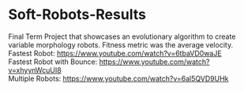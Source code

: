# Soft-Robots-Results
Final Term Project that showcases an evolutionary algorithm to create variable morphology robots. Fitness metric was the average velocity. <br />
Fastest Robot: https://www.youtube.com/watch?v=6tbaVD0waJE <br />
Fastest Robot with Bounce: https://www.youtube.com/watch?v=xhyynWcuUI8 <br /> 
Multiple Robots: https://www.youtube.com/watch?v=6al5QVD9UHk <br />
